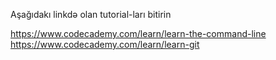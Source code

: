 Aşağıdakı linkdə olan tutorial-ları bitirin

https://www.codecademy.com/learn/learn-the-command-line
https://www.codecademy.com/learn/learn-git
